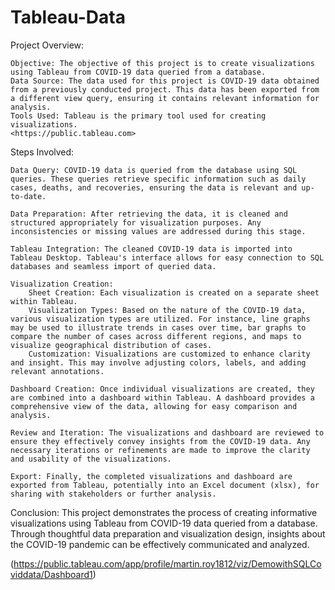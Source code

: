 # Tableau-Data
Project Overview:

    Objective: The objective of this project is to create visualizations using Tableau from COVID-19 data queried from a database.
    Data Source: The data used for this project is COVID-19 data obtained from a previously conducted project. This data has been exported from a different view query, ensuring it contains relevant information for analysis.
    Tools Used: Tableau is the primary tool used for creating visualizations.
    <https://public.tableau.com>

Steps Involved:

    Data Query: COVID-19 data is queried from the database using SQL queries. These queries retrieve specific information such as daily cases, deaths, and recoveries, ensuring the data is relevant and up-to-date.

    Data Preparation: After retrieving the data, it is cleaned and structured appropriately for visualization purposes. Any inconsistencies or missing values are addressed during this stage.

    Tableau Integration: The cleaned COVID-19 data is imported into Tableau Desktop. Tableau's interface allows for easy connection to SQL databases and seamless import of queried data.

    Visualization Creation:
        Sheet Creation: Each visualization is created on a separate sheet within Tableau.
        Visualization Types: Based on the nature of the COVID-19 data, various visualization types are utilized. For instance, line graphs may be used to illustrate trends in cases over time, bar graphs to compare the number of cases across different regions, and maps to visualize geographical distribution of cases.
        Customization: Visualizations are customized to enhance clarity and insight. This may involve adjusting colors, labels, and adding relevant annotations.

    Dashboard Creation: Once individual visualizations are created, they are combined into a dashboard within Tableau. A dashboard provides a comprehensive view of the data, allowing for easy comparison and analysis.

    Review and Iteration: The visualizations and dashboard are reviewed to ensure they effectively convey insights from the COVID-19 data. Any necessary iterations or refinements are made to improve the clarity and usability of the visualizations.

    Export: Finally, the completed visualizations and dashboard are exported from Tableau, potentially into an Excel document (xlsx), for sharing with stakeholders or further analysis.

Conclusion:
This project demonstrates the process of creating informative visualizations using Tableau from COVID-19 data queried from a database. Through thoughtful data preparation and visualization design, insights about the COVID-19 pandemic can be effectively communicated and analyzed.

(https://public.tableau.com/app/profile/martin.roy1812/viz/DemowithSQLCoviddata/Dashboard1) 
